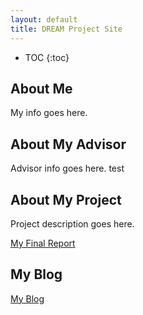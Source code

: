 ```yaml
---
layout: default
title: DREAM Project Site
---
```


* TOC
{:toc}

## About Me

My info goes here.

## About My Advisor

Advisor info goes here. test

## About My Project

Project description goes here.

[My Final Report](files/finalreport.pdf)

## My Blog

[My Blog](blog.html)
